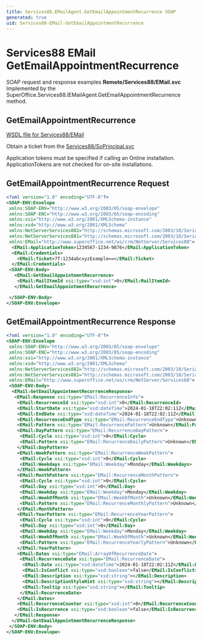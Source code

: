 ```yaml
---
title: Services88.EMailAgent.GetEmailAppointmentRecurrence SOAP
generated: true
uid: Services88-EMail-GetEmailAppointmentRecurrence
---
```


# Services88 EMail GetEmailAppointmentRecurrence

SOAP request and response examples **Remote/Services88/EMail.svc**
Implemented by the <see cref="M:SuperOffice.Services88.IEMailAgent.GetEmailAppointmentRecurrence">SuperOffice.Services88.IEMailAgent.GetEmailAppointmentRecurrence</see> method.

## GetEmailAppointmentRecurrence





[WSDL file for Services88/EMail](../Services88-EMail.md)

Obtain a ticket from the [Services88/SoPrincipal.svc](../SoPrincipal/index.md)

Application tokens must be specified if calling an Online installation. ApplicationTokens are not checked for on-site installations.

## GetEmailAppointmentRecurrence Request

```xml
<?xml version="1.0" encoding="UTF-8"?>
<SOAP-ENV:Envelope
 xmlns:SOAP-ENV="http://www.w3.org/2003/05/soap-envelope"
 xmlns:SOAP-ENC="http://www.w3.org/2003/05/soap-encoding"
 xmlns:xsi="http://www.w3.org/2001/XMLSchema-instance"
 xmlns:xsd="http://www.w3.org/2001/XMLSchema"
 xmlns:NetServerServices882="http://schemas.microsoft.com/2003/10/Serialization/Arrays"
 xmlns:NetServerServices881="http://schemas.microsoft.com/2003/10/Serialization/"
 xmlns:EMail="http://www.superoffice.net/ws/crm/NetServer/Services88">
  <EMail:ApplicationToken>1234567-1234-9876</EMail:ApplicationToken>
  <EMail:Credentials>
    <EMail:Ticket>7T:1234abcxyzExample==</EMail:Ticket>
  </EMail:Credentials>
 <SOAP-ENV:Body>
   <EMail:GetEmailAppointmentRecurrence>
    <EMail:MailItemId xsi:type="xsd:int">0</EMail:MailItemId>
   </EMail:GetEmailAppointmentRecurrence>

 </SOAP-ENV:Body>
</SOAP-ENV:Envelope>

```


## GetEmailAppointmentRecurrence Response

```xml
<?xml version="1.0" encoding="UTF-8"?>
<SOAP-ENV:Envelope
 xmlns:SOAP-ENV="http://www.w3.org/2003/05/soap-envelope"
 xmlns:SOAP-ENC="http://www.w3.org/2003/05/soap-encoding"
 xmlns:xsi="http://www.w3.org/2001/XMLSchema-instance"
 xmlns:xsd="http://www.w3.org/2001/XMLSchema"
 xmlns:NetServerServices882="http://schemas.microsoft.com/2003/10/Serialization/Arrays"
 xmlns:NetServerServices881="http://schemas.microsoft.com/2003/10/Serialization/"
 xmlns:EMail="http://www.superoffice.net/ws/crm/NetServer/Services88">
 <SOAP-ENV:Body>
  <EMail:GetEmailAppointmentRecurrenceResponse>
   <EMail:Response xsi:type="EMail:RecurrenceInfo">
    <EMail:RecurrenceId xsi:type="xsd:int">0</EMail:RecurrenceId>
    <EMail:StartDate xsi:type="xsd:dateTime">2024-01-18T22:02:11Z</EMail:StartDate>
    <EMail:EndDate xsi:type="xsd:dateTime">2024-01-18T22:02:11Z</EMail:EndDate>
    <EMail:RecurrenceEndType xsi:type="EMail:RecurrenceEndType">Unknown</EMail:RecurrenceEndType>
    <EMail:Pattern xsi:type="EMail:RecurrencePattern">Unknown</EMail:Pattern>
    <EMail:DayPattern xsi:type="EMail:RecurrenceDayPattern">
     <EMail:Cycle xsi:type="xsd:int">0</EMail:Cycle>
     <EMail:Pattern xsi:type="EMail:RecurrenceDailyPattern">Unknown</EMail:Pattern>
    </EMail:DayPattern>
    <EMail:WeekPattern xsi:type="EMail:RecurrenceWeekPattern">
     <EMail:Cycle xsi:type="xsd:int">0</EMail:Cycle>
     <EMail:Weekdays xsi:type="EMail:Weekday">Monday</EMail:Weekdays>
    </EMail:WeekPattern>
    <EMail:MonthPattern xsi:type="EMail:RecurrenceMonthPattern">
     <EMail:Cycle xsi:type="xsd:int">0</EMail:Cycle>
     <EMail:Day xsi:type="xsd:int">0</EMail:Day>
     <EMail:Weekday xsi:type="EMail:Weekday">Monday</EMail:Weekday>
     <EMail:WeekOfMonth xsi:type="EMail:WeekOfMonth">Unknown</EMail:WeekOfMonth>
     <EMail:Pattern xsi:type="EMail:RecurrenceMonthlyPattern">Unknown</EMail:Pattern>
    </EMail:MonthPattern>
    <EMail:YearPattern xsi:type="EMail:RecurrenceYearPattern">
     <EMail:Cycle xsi:type="xsd:int">0</EMail:Cycle>
     <EMail:Day xsi:type="xsd:int">0</EMail:Day>
     <EMail:Weekday xsi:type="EMail:Weekday">Monday</EMail:Weekday>
     <EMail:WeekOfMonth xsi:type="EMail:WeekOfMonth">Unknown</EMail:WeekOfMonth>
     <EMail:Pattern xsi:type="EMail:RecurrenceYearlyPattern">Unknown</EMail:Pattern>
    </EMail:YearPattern>
    <EMail:Dates xsi:type="EMail:ArrayOfRecurrenceDate">
     <EMail:RecurrenceDate xsi:type="EMail:RecurrenceDate">
      <EMail:Date xsi:type="xsd:dateTime">2024-01-18T22:02:11Z</EMail:Date>
      <EMail:IsConflict xsi:type="xsd:boolean">false</EMail:IsConflict>
      <EMail:Description xsi:type="xsd:string"></EMail:Description>
      <EMail:DescriptionStyleHint xsi:type="xsd:string"></EMail:DescriptionStyleHint>
      <EMail:Tooltip xsi:type="xsd:string"></EMail:Tooltip>
     </EMail:RecurrenceDate>
    </EMail:Dates>
    <EMail:RecurrenceCounter xsi:type="xsd:int">0</EMail:RecurrenceCounter>
    <EMail:IsRecurrence xsi:type="xsd:boolean">false</EMail:IsRecurrence>
   </EMail:Response>
  </EMail:GetEmailAppointmentRecurrenceResponse>
 </SOAP-ENV:Body>
</SOAP-ENV:Envelope>

```

